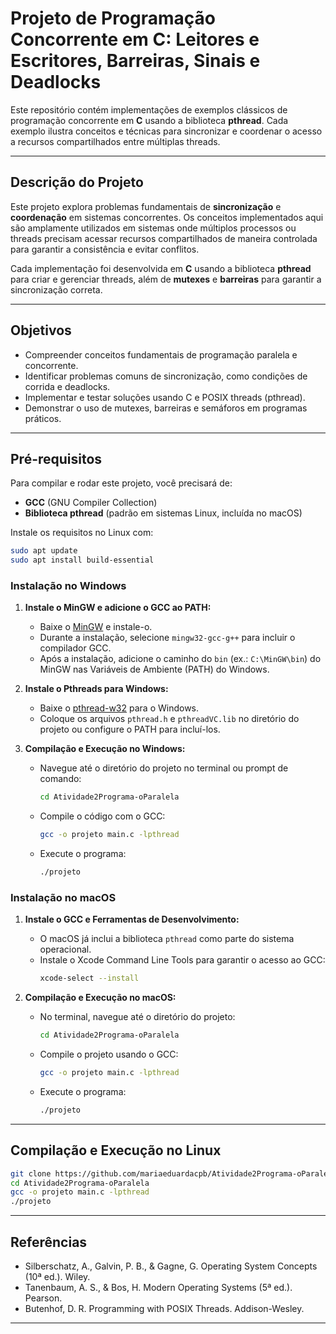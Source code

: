 # Projeto de Programação Concorrente em C: Leitores e Escritores, Barreiras, Sinais e Deadlocks

Este repositório contém implementações de exemplos clássicos de programação concorrente em **C** usando a biblioteca **pthread**. Cada exemplo ilustra conceitos e técnicas para sincronizar e coordenar o acesso a recursos compartilhados entre múltiplas threads.

---

## Descrição do Projeto

Este projeto explora problemas fundamentais de **sincronização** e **coordenação** em sistemas concorrentes. Os conceitos implementados aqui são amplamente utilizados em sistemas onde múltiplos processos ou threads precisam acessar recursos compartilhados de maneira controlada para garantir a consistência e evitar conflitos.

Cada implementação foi desenvolvida em **C** usando a biblioteca **pthread** para criar e gerenciar threads, além de **mutexes** e **barreiras** para garantir a sincronização correta.

---

## Objetivos

* Compreender conceitos fundamentais de programação paralela e concorrente.
* Identificar problemas comuns de sincronização, como condições de corrida e deadlocks.
* Implementar e testar soluções usando C e POSIX threads (pthread).
* Demonstrar o uso de mutexes, barreiras e semáforos em programas práticos.

---

## Pré-requisitos

Para compilar e rodar este projeto, você precisará de:

* **GCC** (GNU Compiler Collection)
* **Biblioteca pthread** (padrão em sistemas Linux, incluída no macOS)

Instale os requisitos no Linux com:

```bash
sudo apt update
sudo apt install build-essential
```

### Instalação no Windows

1. **Instale o MinGW e adicione o GCC ao PATH:**
   - Baixe o [MinGW](https://osdn.net/projects/mingw/releases/) e instale-o.
   - Durante a instalação, selecione `mingw32-gcc-g++` para incluir o compilador GCC.
   - Após a instalação, adicione o caminho do `bin` (ex.: `C:\MinGW\bin`) do MinGW nas Variáveis de Ambiente (PATH) do Windows.

2. **Instale o Pthreads para Windows:**
   - Baixe o [pthread-w32](https://sourceware.org/pthreads-win32/) para o Windows.
   - Coloque os arquivos `pthread.h` e `pthreadVC.lib` no diretório do projeto ou configure o PATH para incluí-los.

3. **Compilação e Execução no Windows:**
   - Navegue até o diretório do projeto no terminal ou prompt de comando:
     ```bash
     cd Atividade2Programa-oParalela
     ```
   - Compile o código com o GCC:
     ```bash
     gcc -o projeto main.c -lpthread
     ```
   - Execute o programa:
     ```bash
     ./projeto
     ```

### Instalação no macOS

1. **Instale o GCC e Ferramentas de Desenvolvimento:**
   - O macOS já inclui a biblioteca `pthread` como parte do sistema operacional.
   - Instale o Xcode Command Line Tools para garantir o acesso ao GCC:
     ```bash
     xcode-select --install
     ```

2. **Compilação e Execução no macOS:**
   - No terminal, navegue até o diretório do projeto:
     ```bash
     cd Atividade2Programa-oParalela
     ```
   - Compile o projeto usando o GCC:
     ```bash
     gcc -o projeto main.c -lpthread
     ```
   - Execute o programa:
     ```bash
     ./projeto
     ```

---

## Compilação e Execução no Linux

```bash
git clone https://github.com/mariaeduardacpb/Atividade2Programa-oParalela.git
cd Atividade2Programa-oParalela
gcc -o projeto main.c -lpthread
./projeto
```

---

## Referências
* Silberschatz, A., Galvin, P. B., & Gagne, G. Operating System Concepts (10ª ed.). Wiley.
* Tanenbaum, A. S., & Bos, H. Modern Operating Systems (5ª ed.). Pearson.
* Butenhof, D. R. Programming with POSIX Threads. Addison-Wesley.

---
